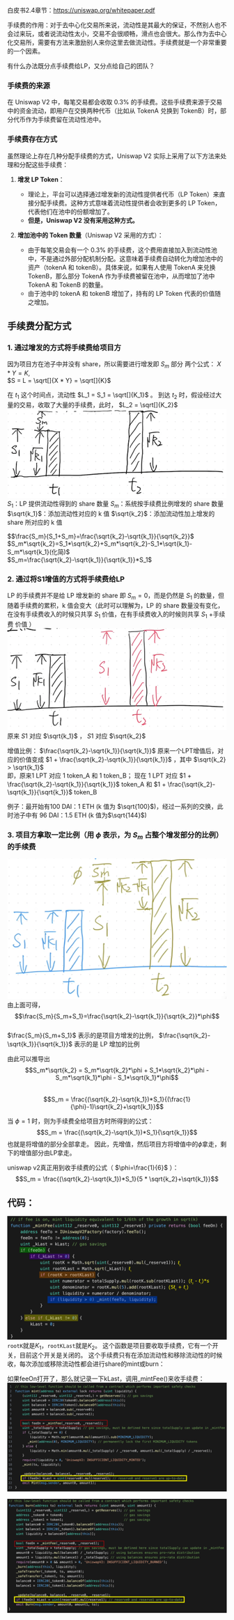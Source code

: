 白皮书2.4章节：https://uniswap.org/whitepaper.pdf

手续费的作用：对于去中心化交易所来说，流动性是其最大的保证，不然别人也不会过来玩，或者说流动性太小，交易不会很顺畅，滑点也会很大。那么作为去中心化交易所，需要有方法来激励别人来你这里去做流动性。手续费就是一个非常重要的一个因素。

有什么办法既分点手续费给LP，又分点给自己的团队？

### 手续费的来源
在 Uniswap V2 中，每笔交易都会收取 0.3% 的手续费。这些手续费来源于交易中的资金流动，即用户在交换两种代币（比如从 TokenA 兑换到 TokenB）时，部分代币作为手续费留在流动性池中。

### 手续费存在方式
虽然理论上存在几种分配手续费的方式，Uniswap V2 实际上采用了以下方法来处理和分配这些手续费：
1. **增发 LP Token**：
   - 理论上，平台可以选择通过增发新的流动性提供者代币（LP Token）来直接分配手续费。这种方式意味着流动性提供者会收到更多的 LP Token，代表他们在池中的份额增加了。
   - **但是，Uniswap V2 没有采用这种方式。**

2. **增加池中的 Token 数量**（Uniswap V2 采用的方式）：
   - 由于每笔交易会有一个 0.3% 的手续费，这个费用直接加入到流动性池中，不是通过外部分配机制分配。这意味着手续费自动转化为增加池中的资产（tokenA 和 tokenB）。具体来说，如果有人使用 TokenA 来兑换 TokenB，那么部分 TokenA 作为手续费被留在池中，从而增加了池中 TokenA 和 TokenB 的数量。
   - 由于池中的 tokenA 和 tokenB 增加了，持有的 LP Token 代表的价值随之增加。

## 手续费分配方式
### 1. 通过增发的方式将手续费给项目方
因为项目方在池子中并没有 share，所以需要进行增发即 $S_m$ 部分
两个公式： $X * Y = K$,  
$S = L = \sqrt[]{X * Y} = \sqrt[]{K}$

在 $t_1$ 这个时间点，流动性 $L_1 = S_1 = \sqrt[]{K_1}$ 。
到达 $t_2$ 时，假设经过大量的交易，收取了大量的手续费，此时， $L_2 = \sqrt[]{K_2}$  
![25](./img/25.png)  
$S_1$：LP 提供流动性得到的 share 数量 
$S_m$：系统按手续费比例增发的 share 数量
$\sqrt{k_1}$：添加流动性对应的 k 值 
$\sqrt{k_2}$：添加流动性加上增发的 share 所对应的 k 值

$$\frac{S_m}{S_1+S_m}=\frac{\sqrt{k_2}-\sqrt{k_1}}{\sqrt{k_2}}$  
$S_m*\sqrt{k_2}=S_1*\sqrt{k_2}+S_m*\sqrt{k_2}-S_1*\sqrt{k_1}-S_m*\sqrt{k_1}(化简)$  
$S_m=\frac{\sqrt{k_2}-\sqrt{k_1}}{\sqrt{k_1}}*S_1$

### 2. 通过将S1增值的方式将手续费给LP
LP 的手续费并不是给 LP 增发新的 share 即 $S_m=0$，而是仍然是 $S_1$ 的数量，但随着手续费的累积，k 值会变大（此时可以理解为，LP 的 share 数量没有变化，在没有手续费收入的时候只共享 $S_1$ 价值，在有手续费收入的时候则共享 $S_1$ +手续费 价值 ）  
![26](./img/26.png)  
原来 $S1$ 对应 $\sqrt{k_1}$ ， $S1$ 对应 $\sqrt{k_2}$  

增值比例： $\frac{\sqrt{k_2}-\sqrt{k_1}}{\sqrt{k_1}}$
原来一个LPT增值后，对应的价值变成 $1 + \frac{\sqrt{k_2}-\sqrt{k_1}}{\sqrt{k_1}}$ ，其中 $\sqrt{k_2} > \sqrt{k_1}$  
即，原来1 LPT 对应 1 token_A 和 1 token_B；
现在 1 LPT 对应 $1 + \frac{\sqrt{k_2}-\sqrt{k_1}}{\sqrt{k_1}}$ token_A 和 $1 + \frac{\sqrt{k_2}-\sqrt{k_1}}{\sqrt{k_1}}$ token_B

例子：最开始有100 DAI：1 ETH (k 值为 $\sqrt{100}$)，经过一系列的交换，此时池子中有 96 DAI：1.5 ETH (k 值为$\sqrt{144}$)

### 3. 项目方拿取一定比例（用 $\phi$ 表示，为 $S_m$ 占整个增发部分的比例）的手续费

![27](./img/27.png)  
由上面可得，
$$\frac{S_m}{S_m+S_1}=\frac{\sqrt{k_2}-\sqrt{k_1}}{\sqrt{k_2}}*\phi$$  
$\frac{S_m}{S_m+S_1}$ 表示的是项目方增发的比例， $\frac{\sqrt{k_2}-\sqrt{k_1}}{\sqrt{k_1}}$ 表示的是 LP 增加的比例

由此可以推导出
$$S_m*\sqrt{k_2} = S_m*\sqrt{k_2}*\phi + S_1*\sqrt{k_2}*\phi - S_m*\sqrt{k_1}*\phi - S_1*\sqrt{k_1}*\phi$$  
$$S_m = \frac{(\sqrt{k_2}-\sqrt{k_1})*S_1}{(\frac{1}{\phi}-1)\sqrt{k_2}+\sqrt{k_1}}$$

当 $\phi=1$ 时，则为手续费全给项目方时所得到的公式：  
$$S_m = \frac{(\sqrt{k_2}-\sqrt{k_1})*S_1}{\sqrt{k_1}}$$
也就是将增值的部分全部拿走。
因此，先增值，然后项目方将增值中的$\phi$拿走，剩下的增值部分由LP拿走。

uniswap v2真正用到收手续费的公式（ $\phi=\frac{1}{6}$ ）：  
$$S_m = \frac{(\sqrt{k_2}-\sqrt{k_1})*S_1}{5 * \sqrt{k_2}+\sqrt{k_1}}$$  

## 代码：
![28](./img/28.png)  
`rootK`就是$K_1$，`rootKLast`就是$K_2$。
这个函数是项目要收取手续费，它有一个开关，目前这个开关是关闭的。
这个手续费只有在添加流动性和移除流动性的时候收，每次添加或移除流动性都会进行share的mint或burn：

如果feeOn打开了，那么就记录一下kLast，调用_mintFee()来收手续费：  
![29](./img/29.png)  

![30](./img/30.png)  








